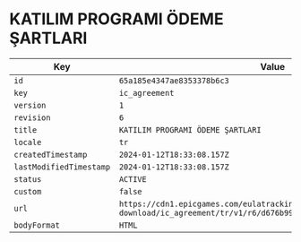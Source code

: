 # KATILIM PROGRAMI ÖDEME ŞARTLARI

| Key | Value |
| --- | ----- |
| `id` | `65a185e4347ae8353378b6c3` |
| `key` | `ic_agreement` |
| `version` | `1` |
| `revision` | `6` |
| `title` | `KATILIM PROGRAMI ÖDEME ŞARTLARI` |
| `locale` | `tr` |
| `createdTimestamp` | `2024-01-12T18:33:08.157Z` |
| `lastModifiedTimestamp` | `2024-01-12T18:33:08.157Z` |
| `status` | `ACTIVE` |
| `custom` | `false` |
| `url` | `https://cdn1.epicgames.com/eulatracking-download/ic_agreement/tr/v1/r6/d676b99a896ccf1137668e9758e196ff.pdf` |
| `bodyFormat` | `HTML` |
